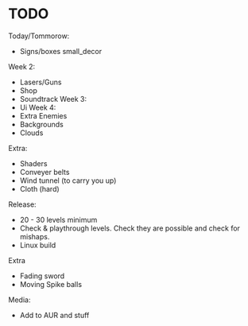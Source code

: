 # TODO
Today/Tommorow:
 - Signs/boxes small_decor

Week 2:
 - Lasers/Guns
 - Shop
 - Soundtrack
Week 3:
 - Ui
Week 4:
 - Extra Enemies
 - Backgrounds
 - Clouds

Extra:
 - Shaders
 - Conveyer belts
 - Wind tunnel (to carry you up)
 - Cloth (hard)

Release:
 - 20 - 30 levels minimum
 - Check & playthrough levels. Check they are possible and check for mishaps.
 - Linux build

Extra
 - Fading sword
 - Moving Spike balls

Media:
 - Add to AUR and stuff
